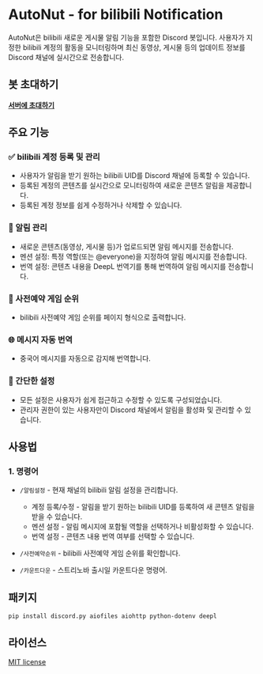 # AutoNut - for bilibili Notification
AutoNut은 bilibili 새로운 게시물 알림 기능을 포함한 Discord 봇입니다. 사용자가 지정한 bilibili 계정의 활동을 모니터링하며 최신 동영상, 게시물 등의 업데이트 정보를 Discord 채널에 실시간으로 전송합니다.

## 봇 초대하기
**[서버에 초대하기](https://discord.com/oauth2/authorize?client_id=1305039063081816074&permissions=415001701376&integration_type=0&scope=bot+applications.commands)**

## 주요 기능
### ✅ bilibili 계정 등록 및 관리
- 사용자가 알림을 받기 원하는 bilibili UID를 Discord 채널에 등록할 수 있습니다.
- 등록된 계정의 콘텐츠를 실시간으로 모니터링하여 새로운 콘텐츠 알림을 제공합니다.
- 등록된 계정 정보를 쉽게 수정하거나 삭제할 수 있습니다.
  
### 🔔 알림 관리
- 새로운 콘텐츠(동영상, 게시물 등)가 업로드되면 알림 메시지를 전송합니다.
- 멘션 설정: 특정 역할(또는 @everyone)을 지정하여 알림 메시지를 전송합니다.
- 번역 설정: 콘텐츠 내용을 DeepL 번역기를 통해 번역하여 알림 메시지를 전송합니다.
  
### 🚀 사전예약 게임 순위
- bilibili 사전예약 게임 순위를 페이지 형식으로 출력합니다.

### 🌐 메시지 자동 번역
- 중국어 메시지를 자동으로 감지해 번역합니다.
  
### 📌 간단한 설정
- 모든 설정은 사용자가 쉽게 접근하고 수정할 수 있도록 구성되었습니다.
- 관리자 권한이 있는 사용자만이 Discord 채널에서 알림을 활성화 및 관리할 수 있습니다.

## 사용법
### 1. 명령어
- `/알림설정` - 현재 채널의 bilibili 알림 설정을 관리합니다.
  - 계정 등록/수정 - 알림을 받기 원하는 bilibili UID를 등록하여 새 콘텐츠 알림을 받을 수 있습니다.
  - 멘션 설정 - 알림 메시지에 포함될 역할을 선택하거나 비활성화할 수 있습니다.
  - 번역 설정 - 콘텐츠 내용 번역 여부를 선택할 수 있습니다.
  
- `/사전예약순위` - bilibili 사전예약 게임 순위를 확인합니다.
  
- `/카운트다운` - 스트리노바 출시일 카운트다운 명령어.

## 패키지 ##
```
pip install discord.py aiofiles aiohttp python-dotenv deepl
```

## 라이선스
[MIT license](https://github.com/MayNut02/AutoNut/blob/main/LICENSE)
